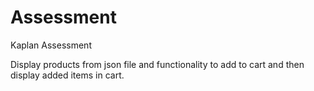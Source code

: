 # Assessment
Kaplan Assessment

Display products from json file and functionality to add to cart and then display added items in cart.
